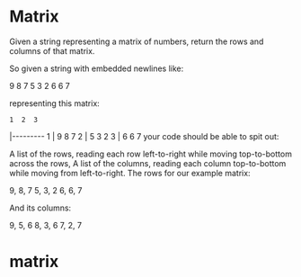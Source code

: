 # Matrix

Given a string representing a matrix of numbers, return the rows and columns of that matrix.

So given a string with embedded newlines like:

9 8 7
5 3 2
6 6 7

representing this matrix:

    1  2  3
  |---------
1 | 9  8  7
2 | 5  3  2
3 | 6  6  7
your code should be able to spit out:

A list of the rows, reading each row left-to-right while moving top-to-bottom across the rows,
A list of the columns, reading each column top-to-bottom while moving from left-to-right.
The rows for our example matrix:

9, 8, 7
5, 3, 2
6, 6, 7

And its columns:

9, 5, 6
8, 3, 6
7, 2, 7
# matrix
